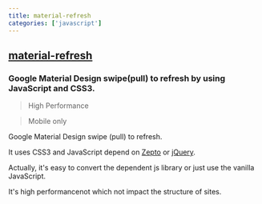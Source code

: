 ```yaml
---
title: material-refresh
categories: ['javascript']
---
```

## [material-refresh](https://github.com/lightningtgc/material-refresh)

### Google Material Design swipe(pull) to refresh by using JavaScript and CSS3.


> High Performance

> Mobile only

Google Material Design swipe (pull) to refresh.

It uses CSS3 and JavaScript depend on [Zepto](https://github.com/madrobby/zepto) or [jQuery](https://github.com/jquery/jquery).

Actually, it's easy to convert the dependent js library or just use the vanilla JavaScript.

It's high performancenot which not impact the structure of sites.
